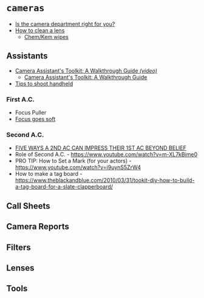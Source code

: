 # `cameras`

  - [Is the camera department right for you?](https://www.youtube.com/watch?v=VVqU8-wTGPc)
  - [How to clean a lens](https://www.youtube.com/watch?v=Iu6gq01yufI)
    - [Chem/Kem wipes](https://www.amazon.com/chem-wipes/s?k=chem+wipes)

## Assistants

  - [Camera Assistant's Toolkit: A Walkthrough Guide _(video)_](https://www.youtube.com/watch?v=5qWnBP4Pd68)
    - [Camera Assistant's Toolkit: A Walkthrough Guide](https://www.theblackandblue.com/2011/12/15/camera-assistant-toolkit/)
  - [Tips to shoot handheld](https://www.theblackandblue.com/2011/04/19/shooting-handheld-tips/)


### First A.C.

  - Focus Puller
  - [Focus goes soft](https://www.theblackandblue.com/2011/05/24/after-your-focus-goes-soft/)


### Second A.C.

  - [FIVE WAYS A 2ND AC CAN IMPRESS THEIR 1ST AC BEYOND BELIEF](https://www.theblackandblue.com/2012/06/06/2nd-ac-impress/)
  - Role of Second A.C. - https://www.youtube.com/watch?v=m-XL7kBime0
  - PRO TIP: How to Set a Mark (for your actors) - https://www.youtube.com/watch?v=i9uynS5ZrW4
  - How to make a tag board - https://www.theblackandblue.com/2010/03/31/tookit-diy-how-to-build-a-tag-board-for-a-slate-clapperboard/


## Call Sheets


## Camera Reports


## Filters


## Lenses


## Tools


